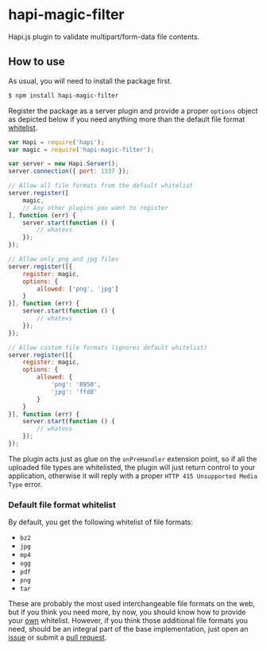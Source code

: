 # hapi-magic-filter

Hapi.js plugin to validate multipart/form-data file contents.


## How to use

As usual, you will need to install the package first.

```bash
$ npm install hapi-magic-filter
```

Register the package as a server plugin and provide a proper `options` object as depicted below if you need anything more than the default file format [whitelist](#whitelist).

```javascript
var Hapi = require('hapi');
var magic = require('hapi-magic-filter');

var server = new Hapi.Server();
server.connection({ port: 1337 });

// Allow all file formats from the default whitelist
server.register([
    magic,
    // Any other plugins you want to register
], function (err) {
    server.start(function () {
        // whatevs
    });
});

// Allow only png and jpg files
server.register([{
    register: magic,
    options: {
        allowed: ['png', 'jpg']
    }
}], function (err) {
    server.start(function () {
        // whatevs
    });
});

// Allow custom file formats (ignores default whitelist)
server.register([{
    register: magic,
    options: {
        allowed: {
            'png': '8950',
            'jpg': 'ffd8'
        }
    }
}], function (err) {
    server.start(function () {
        // whatevs
    });
});
```

The plugin acts just as glue on the `onPreHandler` extension point, so if all the uploaded file types are whitelisted, the plugin will just return control to your application, otherwise it will reply with a proper `HTTP 415 Unsupported Media Type` error.

### Default file format <a name="whitelist">whitelist</a>

By default, you get the following whitelist of file formats:

* `bz2`
* `jpg`
* `mp4`
* `ogg`
* `pdf`
* `png`
* `tar`

These are probably the most used interchangeable file formats on the web, but if you think you need more, by now, you should know how to provide your [own](#hipster) whitelist. However, if you think those additional file formats you need, should be an integral part of the base implementation, just open an [issue](//github.com/ruiquelhas/hapi-magic-filter/issues/new) or submit a [pull request](//github.com/ruiquelhas/hapi-magic-filter/compare/).
